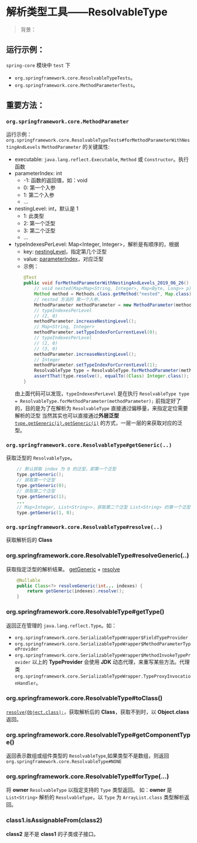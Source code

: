 # 解析类型工具——ResolvableType

> 背景：

## 运行示例：
`spring-core` 模块中 `test` 下  
 * `org.springframework.core.ResolvableTypeTests`。
 * `org.springframework.core.MethodParameterTests`。

## 重要方法：
### `org.springframework.core.MethodParameter`
运行示例：`org.springframework.core.ResolvableTypeTests#forMethodParameterWithNestingAndLevels`
`MethodParameter` 的关键属性:
* executable: `java.lang.reflect.Executable`, `Method` 或 `Constructor`。执行函数
* <span id="parameterIndex">parameterIndex</span>: int
    * -1: 函数的返回值，如：void
    *  0: 第一个入参
    *  1: 第二个入参
    * ...
* <span id="nestingLevel">nestingLevel</span>: int，默认是 1
    * 1: 此类型
    * 2: 第一个泛型
    * 3: 第二个泛型
    * ...
* typeIndexesPerLevel: Map<Integer, Integer>，解析是有顺序的，根据
    * key: [nestingLevel](#nestingLevel)，指定第几个泛型
    * value: [parameterIndex](#parameterIndex)，对应泛型
    * 示例：
        ```java
        @Test
        public void forMethodParameterWithNestingAndLevels_2019_06_26() throws Exception {
            // void nested(Map<Map<String, Integer>, Map<Byte, Long>> p);
            Method method = Methods.class.getMethod("nested", Map.class);
            // nested 方法的 第一个入参，
            MethodParameter methodParameter = new MethodParameter(method, 0, 1);
            // typeIndexesPerLevel
            // (2, 0)
            methodParameter.increaseNestingLevel();
            // Map<String, Integer>
            methodParameter.setTypeIndexForCurrentLevel(0);
            // typeIndexesPerLevel
            // (2, 0)
            // (3, 0)
            methodParameter.increaseNestingLevel();
            // Integer
            methodParameter.setTypeIndexForCurrentLevel(1);
            ResolvableType type = ResolvableType.forMethodParameter(methodParameter);
            assertThat(type.resolve(), equalTo((Class) Integer.class));
        }
        ```
    由上面代码可以发现，`typeIndexesPerLevel` 是在执行 `ResolvableType type = ResolvableType.forMethodParameter(methodParameter);` 前指定好了的，目的是为了在解析为 `ResolvableType` 直接通过偏移量，来指定定位需要解析的泛型
    当然其实也可以直接通过**外层泛型** [`type.getGeneric(i).getGeneric(i)`](#getGeneric) 的方式，一层一层的来获取对应的泛型。

### <span id="getGeneric">`org.springframework.core.ResolvableType#getGeneric(..)`</span>
获取泛型的 `ResolvableType`。
```java
    // 默认获取 index 为 0 的泛型，即第一个泛型
    type.getGeneric();
    // 获取第一个泛型
    type.getGeneric(0);
    // 获取第二个泛型
    type.getGeneric(1);
    ...
    // Map<Integer, List<String>>，获取第二个泛型 List<String> 的第一个泛型，即 String
    type.getGeneric(1, 0);
```

### <span id="resolve">`org.springframework.core.ResolvableType#resolve(..)`</span>
获取解析后的 **Class**

### <span id="resolveGeneric">org.springframework.core.ResolvableType#resolveGeneric(..)</span>
获取指定泛型的解析结果。
[getGeneric](#getGeneric) + [resolve](#resolve)
```java
    @Nullable
    public Class<?> resolveGeneric(int... indexes) {
        return getGeneric(indexes).resolve();
    }
```

### <span id="getType">org.springframework.core.ResolvableType#getType()</span>
返回正在管理的 `java.lang.reflect.Type`。如：
* `org.springframework.core.SerializableTypeWrapper$FieldTypeProvider`
* `org.springframework.core.SerializableTypeWrapper$MethodParameterTypeProvider`
* `org.springframework.core.SerializableTypeWrapper$MethodInvokeTypeProvider`
以上的 **TypeProvider** 会使用 **JDK** 动态代理，来重写某些方法。代理类 `org.springframework.core.SerializableTypeWrapper.TypeProxyInvocationHandler`。

### <span id="toClass">org.springframework.core.ResolvableType#toClass()</span>
[`resolve(Object.class);`](#resolve)，获取解析后的 **Class**，获取不到时，以 **Object.class** 返回。


### <span id="getComponentType">org.springframework.core.ResolvableType#getComponentType()</span>
返回表示数组或组件类型的 `ResolvableType`,如果类型不是数组，则返回 `org.springframework.core.ResolvableType#NONE`


### <span id="forType">org.springframework.core.ResolvableType#forType(...)</span>
将 **owner** `ResolvableType` 以指定支持的 `Type` 类型返回。
如：**owner** 是 `List<String>` 解析的 `ResolvableType`，以 `Type` 为 `ArrayList.class` 类型解析返回。


### class1.isAssignableFrom(class2)
**class2** 是不是 **class1** 的子类或子接口。